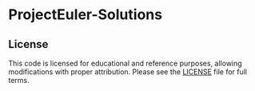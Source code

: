 # ProjectEuler-Solutions

## License
This code is licensed for educational and reference purposes, allowing modifications with proper attribution. Please see the [LICENSE](./LICENSE) file for full terms.
